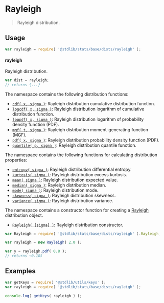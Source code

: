 <!--

@license Apache-2.0

Copyright (c) 2018 The Stdlib Authors.

Licensed under the Apache License, Version 2.0 (the "License");
you may not use this file except in compliance with the License.
You may obtain a copy of the License at

   http://www.apache.org/licenses/LICENSE-2.0

Unless required by applicable law or agreed to in writing, software
distributed under the License is distributed on an "AS IS" BASIS,
WITHOUT WARRANTIES OR CONDITIONS OF ANY KIND, either express or implied.
See the License for the specific language governing permissions and
limitations under the License.

-->

# Rayleigh

> Rayleigh distribution.

<section class="usage">

## Usage

```javascript
var rayleigh = require( '@stdlib/stats/base/dists/rayleigh' );
```

#### rayleigh

Rayleigh distribution.

```javascript
var dist = rayleigh;
// returns {...}
```

The namespace contains the following distribution functions:

<!-- <toc pattern="*+(cdf|pdf|mgf|quantile)*"> -->

<div class="namespace-toc">

-   <span class="signature">[`cdf( x, sigma )`][@stdlib/stats/base/dists/rayleigh/cdf]</span><span class="delimiter">: </span><span class="description">Rayleigh distribution cumulative distribution function.</span>
-   <span class="signature">[`logcdf( x, sigma )`][@stdlib/stats/base/dists/rayleigh/logcdf]</span><span class="delimiter">: </span><span class="description">Rayleigh distribution logarithm of cumulative distribution function.</span>
-   <span class="signature">[`logpdf( x, sigma )`][@stdlib/stats/base/dists/rayleigh/logpdf]</span><span class="delimiter">: </span><span class="description">Rayleigh distribution logarithm of probability density function (PDF).</span>
-   <span class="signature">[`mgf( t, sigma )`][@stdlib/stats/base/dists/rayleigh/mgf]</span><span class="delimiter">: </span><span class="description">Rayleigh distribution moment-generating function (MGF).</span>
-   <span class="signature">[`pdf( x, sigma )`][@stdlib/stats/base/dists/rayleigh/pdf]</span><span class="delimiter">: </span><span class="description">Rayleigh distribution probability density function (PDF).</span>
-   <span class="signature">[`quantile( p, sigma )`][@stdlib/stats/base/dists/rayleigh/quantile]</span><span class="delimiter">: </span><span class="description">Rayleigh distribution quantile function.</span>

</div>

<!-- </toc> -->

The namespace contains the following functions for calculating distribution properties:

<!-- <toc pattern="*+(entropy|kurtosis|mean|median|mode|skewness|stdev|variance)*"> -->

<div class="namespace-toc">

-   <span class="signature">[`entropy( sigma )`][@stdlib/stats/base/dists/rayleigh/entropy]</span><span class="delimiter">: </span><span class="description">Rayleigh distribution differential entropy.</span>
-   <span class="signature">[`kurtosis( sigma )`][@stdlib/stats/base/dists/rayleigh/kurtosis]</span><span class="delimiter">: </span><span class="description">Rayleigh distribution excess kurtosis.</span>
-   <span class="signature">[`mean( sigma )`][@stdlib/stats/base/dists/rayleigh/mean]</span><span class="delimiter">: </span><span class="description">Rayleigh distribution expected value.</span>
-   <span class="signature">[`median( sigma )`][@stdlib/stats/base/dists/rayleigh/median]</span><span class="delimiter">: </span><span class="description">Rayleigh distribution median.</span>
-   <span class="signature">[`mode( sigma )`][@stdlib/stats/base/dists/rayleigh/mode]</span><span class="delimiter">: </span><span class="description">Rayleigh distribution mode.</span>
-   <span class="signature">[`skewness( sigma )`][@stdlib/stats/base/dists/rayleigh/skewness]</span><span class="delimiter">: </span><span class="description">Rayleigh distribution skewness.</span>
-   <span class="signature">[`variance( sigma )`][@stdlib/stats/base/dists/rayleigh/variance]</span><span class="delimiter">: </span><span class="description">Rayleigh distribution variance.</span>

</div>

<!-- </toc> -->

The namespace contains a constructor function for creating a [Rayleigh][rayleigh-distribution] distribution object.

<!-- <toc pattern="*ctor*"> -->

<div class="namespace-toc">

-   <span class="signature">[`Rayleigh( [sigma] )`][@stdlib/stats/base/dists/rayleigh/ctor]</span><span class="delimiter">: </span><span class="description">Rayleigh distribution constructor.</span>

</div>

<!-- </toc> -->

```javascript
var Rayleigh = require( '@stdlib/stats/base/dists/rayleigh' ).Rayleigh;

var rayleigh = new Rayleigh( 2.0 );

var y = rayleigh.pdf( 0.8 );
// returns ~0.185
```

</section>

<!-- /.usage -->

<section class="examples">

## Examples

<!-- TODO: better examples -->

<!-- eslint no-undef: "error" -->

```javascript
var getKeys = require( '@stdlib/utils/keys' );
var rayleigh = require( '@stdlib/stats/base/dists/rayleigh' );

console.log( getKeys( rayleigh ) );
```

</section>

<!-- /.examples -->

<section class="links">

[rayleigh-distribution]: https://en.wikipedia.org/wiki/Rayleigh_distribution

<!-- <toc-links> -->

[@stdlib/stats/base/dists/rayleigh/ctor]: https://github.com/stdlib-js/stdlib/tree/develop/lib/node_modules/%40stdlib/stats/base/dists/rayleigh/ctor

[@stdlib/stats/base/dists/rayleigh/entropy]: https://github.com/stdlib-js/stdlib/tree/develop/lib/node_modules/%40stdlib/stats/base/dists/rayleigh/entropy

[@stdlib/stats/base/dists/rayleigh/kurtosis]: https://github.com/stdlib-js/stdlib/tree/develop/lib/node_modules/%40stdlib/stats/base/dists/rayleigh/kurtosis

[@stdlib/stats/base/dists/rayleigh/mean]: https://github.com/stdlib-js/stdlib/tree/develop/lib/node_modules/%40stdlib/stats/base/dists/rayleigh/mean

[@stdlib/stats/base/dists/rayleigh/median]: https://github.com/stdlib-js/stdlib/tree/develop/lib/node_modules/%40stdlib/stats/base/dists/rayleigh/median

[@stdlib/stats/base/dists/rayleigh/mode]: https://github.com/stdlib-js/stdlib/tree/develop/lib/node_modules/%40stdlib/stats/base/dists/rayleigh/mode

[@stdlib/stats/base/dists/rayleigh/skewness]: https://github.com/stdlib-js/stdlib/tree/develop/lib/node_modules/%40stdlib/stats/base/dists/rayleigh/skewness

[@stdlib/stats/base/dists/rayleigh/variance]: https://github.com/stdlib-js/stdlib/tree/develop/lib/node_modules/%40stdlib/stats/base/dists/rayleigh/variance

[@stdlib/stats/base/dists/rayleigh/cdf]: https://github.com/stdlib-js/stdlib/tree/develop/lib/node_modules/%40stdlib/stats/base/dists/rayleigh/cdf

[@stdlib/stats/base/dists/rayleigh/logcdf]: https://github.com/stdlib-js/stdlib/tree/develop/lib/node_modules/%40stdlib/stats/base/dists/rayleigh/logcdf

[@stdlib/stats/base/dists/rayleigh/logpdf]: https://github.com/stdlib-js/stdlib/tree/develop/lib/node_modules/%40stdlib/stats/base/dists/rayleigh/logpdf

[@stdlib/stats/base/dists/rayleigh/mgf]: https://github.com/stdlib-js/stdlib/tree/develop/lib/node_modules/%40stdlib/stats/base/dists/rayleigh/mgf

[@stdlib/stats/base/dists/rayleigh/pdf]: https://github.com/stdlib-js/stdlib/tree/develop/lib/node_modules/%40stdlib/stats/base/dists/rayleigh/pdf

[@stdlib/stats/base/dists/rayleigh/quantile]: https://github.com/stdlib-js/stdlib/tree/develop/lib/node_modules/%40stdlib/stats/base/dists/rayleigh/quantile

<!-- </toc-links> -->

</section>

<!-- /.links -->
